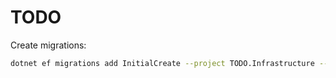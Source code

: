 # TODO

Create migrations:
```bash
dotnet ef migrations add InitialCreate --project TODO.Infrastructure --startup-project TODO.Api --output-dir Database\Migrations
```